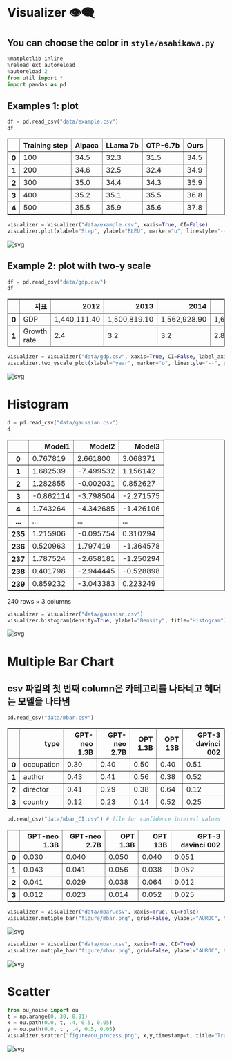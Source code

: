 # Visualizer 👁‍🗨
## You can choose the color in <code>style/asahikawa.py</code> 


```python
%matplotlib inline 
%reload_ext autoreload
%autoreload 2
from util import * 
import pandas as pd
```

## Examples 1: plot 


```python
df = pd.read_csv("data/example.csv")
df
```




<div>
<style scoped>
    .dataframe tbody tr th:only-of-type {
        vertical-align: middle;
    }

    .dataframe tbody tr th {
        vertical-align: top;
    }

    .dataframe thead th {
        text-align: right;
    }
</style>
<table border="1" class="dataframe">
  <thead>
    <tr style="text-align: right;">
      <th></th>
      <th>Training step</th>
      <th>Alpaca</th>
      <th>LLama 7b</th>
      <th>OTP-6.7b</th>
      <th>Ours</th>
    </tr>
  </thead>
  <tbody>
    <tr>
      <th>0</th>
      <td>100</td>
      <td>34.5</td>
      <td>32.3</td>
      <td>31.5</td>
      <td>34.5</td>
    </tr>
    <tr>
      <th>1</th>
      <td>200</td>
      <td>34.6</td>
      <td>32.5</td>
      <td>32.4</td>
      <td>34.9</td>
    </tr>
    <tr>
      <th>2</th>
      <td>300</td>
      <td>35.0</td>
      <td>34.4</td>
      <td>34.3</td>
      <td>35.9</td>
    </tr>
    <tr>
      <th>3</th>
      <td>400</td>
      <td>35.2</td>
      <td>35.1</td>
      <td>35.5</td>
      <td>36.8</td>
    </tr>
    <tr>
      <th>4</th>
      <td>500</td>
      <td>35.5</td>
      <td>35.9</td>
      <td>35.6</td>
      <td>37.8</td>
    </tr>
  </tbody>
</table>
</div>




```python
visualizer = Visualizer("data/example.csv", xaxis=True, CI=False)
visualizer.plot(xlabel="Step", ylabel="BLEU", marker="o", linestyle="--", title="Plot")
```


    
![svg](example_files/example_4_0.svg)
    


## Example 2: plot with two-y scale 


```python
df = pd.read_csv("data/gdp.csv")
df
```




<div>
<style scoped>
    .dataframe tbody tr th:only-of-type {
        vertical-align: middle;
    }

    .dataframe tbody tr th {
        vertical-align: top;
    }

    .dataframe thead th {
        text-align: right;
    }
</style>
<table border="1" class="dataframe">
  <thead>
    <tr style="text-align: right;">
      <th></th>
      <th>지표</th>
      <th>2012</th>
      <th>2013</th>
      <th>2014</th>
      <th>2015</th>
      <th>2016</th>
      <th>2017</th>
      <th>2018</th>
      <th>2019</th>
      <th>2020</th>
      <th>2021</th>
      <th>2022</th>
    </tr>
  </thead>
  <tbody>
    <tr>
      <th>0</th>
      <td>GDP</td>
      <td>1,440,111.40</td>
      <td>1,500,819.10</td>
      <td>1,562,928.90</td>
      <td>1,658,020.40</td>
      <td>1,740,779.60</td>
      <td>1,835,698.20</td>
      <td>1,898,192.60</td>
      <td>1,924,498.10</td>
      <td>1,940,726.20</td>
      <td>2,071,658.00</td>
      <td>2,150,575.80</td>
    </tr>
    <tr>
      <th>1</th>
      <td>Growth rate</td>
      <td>2.4</td>
      <td>3.2</td>
      <td>3.2</td>
      <td>2.8</td>
      <td>2.9</td>
      <td>3.2</td>
      <td>2.9</td>
      <td>2.2</td>
      <td>-0.7</td>
      <td>4.1</td>
      <td>2.6</td>
    </tr>
  </tbody>
</table>
</div>




```python
visualizer = Visualizer("data/gdp.csv", xaxis=True, CI=False, label_axis='col')
visualizer.two_yscale_plot(xlabel="year", marker="o", linestyle="--", grid=False, title="Two y-scales plot")
```


    
![svg](example_files/example_7_0.svg)
    


# Histogram 


```python
d = pd.read_csv("data/gaussian.csv")
d
```




<div>
<style scoped>
    .dataframe tbody tr th:only-of-type {
        vertical-align: middle;
    }

    .dataframe tbody tr th {
        vertical-align: top;
    }

    .dataframe thead th {
        text-align: right;
    }
</style>
<table border="1" class="dataframe">
  <thead>
    <tr style="text-align: right;">
      <th></th>
      <th>Model1</th>
      <th>Model2</th>
      <th>Model3</th>
    </tr>
  </thead>
  <tbody>
    <tr>
      <th>0</th>
      <td>0.767819</td>
      <td>2.661800</td>
      <td>3.068371</td>
    </tr>
    <tr>
      <th>1</th>
      <td>1.682539</td>
      <td>-7.499532</td>
      <td>1.156142</td>
    </tr>
    <tr>
      <th>2</th>
      <td>1.282855</td>
      <td>-0.002031</td>
      <td>0.852627</td>
    </tr>
    <tr>
      <th>3</th>
      <td>-0.862114</td>
      <td>-3.798504</td>
      <td>-2.271575</td>
    </tr>
    <tr>
      <th>4</th>
      <td>1.743264</td>
      <td>-4.342685</td>
      <td>-1.426106</td>
    </tr>
    <tr>
      <th>...</th>
      <td>...</td>
      <td>...</td>
      <td>...</td>
    </tr>
    <tr>
      <th>235</th>
      <td>1.215906</td>
      <td>-0.095754</td>
      <td>0.310294</td>
    </tr>
    <tr>
      <th>236</th>
      <td>0.520963</td>
      <td>1.797419</td>
      <td>-1.364578</td>
    </tr>
    <tr>
      <th>237</th>
      <td>1.787524</td>
      <td>-2.658181</td>
      <td>-1.250294</td>
    </tr>
    <tr>
      <th>238</th>
      <td>0.401798</td>
      <td>-2.944445</td>
      <td>-0.528898</td>
    </tr>
    <tr>
      <th>239</th>
      <td>0.859232</td>
      <td>-3.043383</td>
      <td>0.223249</td>
    </tr>
  </tbody>
</table>
<p>240 rows × 3 columns</p>
</div>




```python
visualizer = Visualizer("data/gaussian.csv")
visualizer.histogram(density=True, ylabel="Density", title="Histogram")
```


    
![svg](example_files/example_10_0.svg)
    


# Multiple Bar Chart 
## csv 파일의 첫 번째 column은 카테고리를 나타네고 헤더는 모델을 나타냄  


```python
pd.read_csv("data/mbar.csv")
```




<div>
<style scoped>
    .dataframe tbody tr th:only-of-type {
        vertical-align: middle;
    }

    .dataframe tbody tr th {
        vertical-align: top;
    }

    .dataframe thead th {
        text-align: right;
    }
</style>
<table border="1" class="dataframe">
  <thead>
    <tr style="text-align: right;">
      <th></th>
      <th>type</th>
      <th>GPT-neo 1.3B</th>
      <th>GPT-neo 2.7B</th>
      <th>OPT 1.3B</th>
      <th>OPT 13B</th>
      <th>GPT-3 davinci 002</th>
    </tr>
  </thead>
  <tbody>
    <tr>
      <th>0</th>
      <td>occupation</td>
      <td>0.30</td>
      <td>0.40</td>
      <td>0.50</td>
      <td>0.40</td>
      <td>0.51</td>
    </tr>
    <tr>
      <th>1</th>
      <td>author</td>
      <td>0.43</td>
      <td>0.41</td>
      <td>0.56</td>
      <td>0.38</td>
      <td>0.52</td>
    </tr>
    <tr>
      <th>2</th>
      <td>director</td>
      <td>0.41</td>
      <td>0.29</td>
      <td>0.38</td>
      <td>0.64</td>
      <td>0.12</td>
    </tr>
    <tr>
      <th>3</th>
      <td>country</td>
      <td>0.12</td>
      <td>0.23</td>
      <td>0.14</td>
      <td>0.52</td>
      <td>0.25</td>
    </tr>
  </tbody>
</table>
</div>




```python
pd.read_csv("data/mbar_CI.csv") # file for confidence interval values 
```




<div>
<style scoped>
    .dataframe tbody tr th:only-of-type {
        vertical-align: middle;
    }

    .dataframe tbody tr th {
        vertical-align: top;
    }

    .dataframe thead th {
        text-align: right;
    }
</style>
<table border="1" class="dataframe">
  <thead>
    <tr style="text-align: right;">
      <th></th>
      <th>GPT-neo 1.3B</th>
      <th>GPT-neo 2.7B</th>
      <th>OPT 1.3B</th>
      <th>OPT 13B</th>
      <th>GPT-3 davinci 002</th>
    </tr>
  </thead>
  <tbody>
    <tr>
      <th>0</th>
      <td>0.030</td>
      <td>0.040</td>
      <td>0.050</td>
      <td>0.040</td>
      <td>0.051</td>
    </tr>
    <tr>
      <th>1</th>
      <td>0.043</td>
      <td>0.041</td>
      <td>0.056</td>
      <td>0.038</td>
      <td>0.052</td>
    </tr>
    <tr>
      <th>2</th>
      <td>0.041</td>
      <td>0.029</td>
      <td>0.038</td>
      <td>0.064</td>
      <td>0.012</td>
    </tr>
    <tr>
      <th>3</th>
      <td>0.012</td>
      <td>0.023</td>
      <td>0.014</td>
      <td>0.052</td>
      <td>0.025</td>
    </tr>
  </tbody>
</table>
</div>




```python
visualizer = Visualizer("data/mbar.csv", xaxis=True, CI=False) 
visualizer.mutiple_bar("figure/mbar.png", grid=False, ylabel="AUROC", title="Multiple bar chart")
```


    
![svg](example_files/example_14_0.svg)
    



```python
visualizer = Visualizer("data/mbar.csv", xaxis=True, CI=True) 
visualizer.mutiple_bar("figure/mbar.png", grid=False, ylabel="AUROC", title="Multiple bar chart with CI")
```


    
![svg](example_files/example_15_0.svg)
    


# Scatter 


```python
from ou_noise import ou 
t = np.arange(0, 30, 0.01)
x = ou.path(0.0, t, .4, 0.5, 0.05)
y = ou.path(0.0, t , .4, 0.5, 0.05)
Visualizer.scatter("figure/ou_process.png", x,y,timestamp=t, title="Trajectory of OU process")
```


    
![svg](example_files/example_17_0.svg)
    

